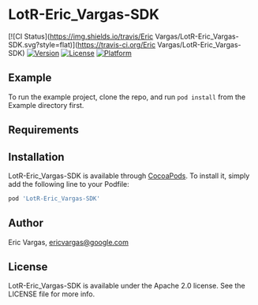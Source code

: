 # LotR-Eric_Vargas-SDK

[![CI Status](https://img.shields.io/travis/Eric Vargas/LotR-Eric_Vargas-SDK.svg?style=flat)](https://travis-ci.org/Eric Vargas/LotR-Eric_Vargas-SDK)
[![Version](https://img.shields.io/cocoapods/v/LotR-Eric_Vargas-SDK.svg?style=flat)](https://cocoapods.org/pods/LotR-Eric_Vargas-SDK)
[![License](https://img.shields.io/cocoapods/l/LotR-Eric_Vargas-SDK.svg?style=flat)](https://cocoapods.org/pods/LotR-Eric_Vargas-SDK)
[![Platform](https://img.shields.io/cocoapods/p/LotR-Eric_Vargas-SDK.svg?style=flat)](https://cocoapods.org/pods/LotR-Eric_Vargas-SDK)

## Example

To run the example project, clone the repo, and run `pod install` from the Example directory first.

## Requirements

## Installation

LotR-Eric_Vargas-SDK is available through [CocoaPods](https://cocoapods.org). To install
it, simply add the following line to your Podfile:

```ruby
pod 'LotR-Eric_Vargas-SDK'
```

## Author

Eric Vargas, ericvargas@google.com

## License

LotR-Eric_Vargas-SDK is available under the Apache 2.0 license. See the LICENSE file for more info.
